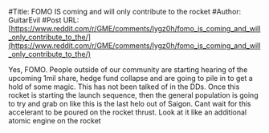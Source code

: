 #Title: FOMO IS coming and will only contribute to the rocket
#Author: GuitarEvil
#Post URL: [https://www.reddit.com/r/GME/comments/lygz0h/fomo_is_coming_and_will_only_contribute_to_the/](https://www.reddit.com/r/GME/comments/lygz0h/fomo_is_coming_and_will_only_contribute_to_the/)


Yes, FOMO.  People outside of our community are starting hearing of the upcoming 1mil share, hedge fund collapse and are going to pile in to get a hold of some magic.  This has not been talked of in the DDs.  Once this rocket is starting the launch sequence, then the general population is going to try and grab on like this is the last helo out of Saigon.  Cant wait for this accelerant to be poured on the rocket thrust.  Look at it like an additional atomic engine on the rocket